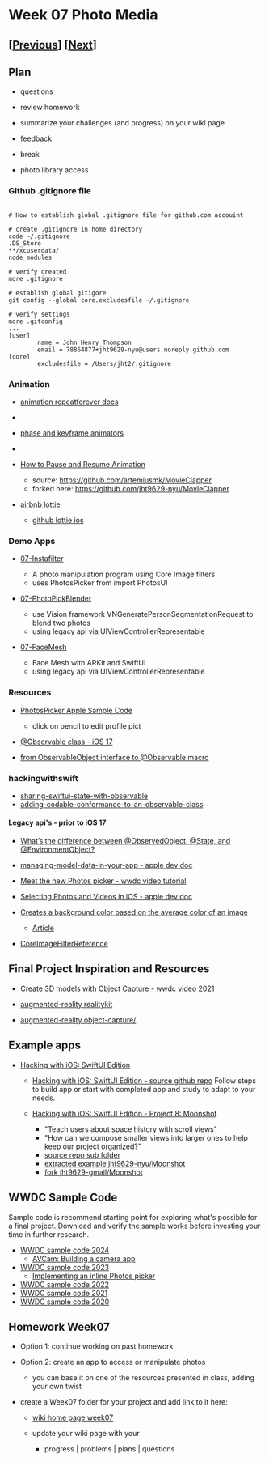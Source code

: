# Week 07 Photo Media

## [[Previous](./06_data.md)] [[Next](./08_video.md)]

## Plan

- questions

- review homework

- summarize your challenges (and progress) on your wiki page

- feedback

- break

- photo library access

### Github .gitignore file

```

# How to establish global .gitignore file for github.com accouint

# create .gitignore in home directory
code ~/.gitignore
.DS_Store
**/xcuserdata/
node_modules

# verify created
more .gitignore

# establish global gitigore
git config --global core.excludesfile ~/.gitignore

# verify settings
more .gitconfig
...
[user]
        name = John Henry Thompson
        email = 78864877+jht9629-nyu@users.noreply.github.com
[core]
        excludesfile = /Users/jht2/.gitignore

```

### Animation

- [animation repeatforever docs](<https://developer.apple.com/documentation/swiftui/animation/repeatforever(autoreverses:)>)
-
- [phase and keyframe animators ](https://developer.apple.com/documentation/swiftui/controlling-the-timing-and-movements-of-your-animations)
-
- [How to Pause and Resume Animation ](https://medium.com/@artemiusm/how-to-pause-and-resume-animation-in-swiftui-with-chaining-68003517449f)

  - source: https://github.com/artemiusmk/MovieClapper
  - forked here: https://github.com/jht9629-nyu/MovieClapper

- [airbnb lottie](https://airbnb.io/lottie/#/)
  - [github lottie ios](https://github.com/airbnb/lottie-ios)

### Demo Apps

<!-- - [07-SlideShowDemo](https://github.com/molab-itp/07-SlideShowDemo)

  - use AudioDJ as environmentObject so that audio can presists between views
 -->

- [07-Instafilter](https://github.com/molab-itp/07-Instafilter)

  - A photo manipulation program using Core Image filters
  - uses PhotosPicker from import PhotosUI

  <!-- - [Hacking with iOS: SwiftUI Edition](https://www.hackingwithswift.com/books/ios-swiftui)
  - [Instafilter article](https://www.hackingwithswift.com/books/ios-swiftui/instafilter-introduction)
  - [source repo](https://github.com/twostraws/HackingWithSwift/tree/main/SwiftUI/project13)
  - uses ImagePicker: UIViewControllerRepresentable to access UIKit PHPickerViewController -->

- [07-PhotoPickBlender](https://github.com/molab-itp/07-PhotoPickBlender)

  - use Vision framework VNGeneratePersonSegmentationRequest to blend two photos
  - using legacy api via UIViewControllerRepresentable

- [07-FaceMesh](https://github.com/molab-itp/07-FaceMesh)

  - Face Mesh with ARKit and SwiftUI
  - using legacy api via UIViewControllerRepresentable

### Resources

- [PhotosPicker Apple Sample Code](https://developer.apple.com/documentation/photokit/bringing-photos-picker-to-your-swiftui-app)

  - click on pencil to edit profile pict

- [@Observable class - iOS 17](https://developer.apple.com/documentation/swiftui/managing-model-data-in-your-app)
- [from ObservableObject interface to @Observable macro](https://developer.apple.com/documentation/swiftui/migrating-from-the-observable-object-protocol-to-the-observable-macro)

### hackingwithswift

- [sharing-swiftui-state-with-observable](https://www.hackingwithswift.com/books/ios-swiftui/sharing-swiftui-state-with-observable)
- [adding-codable-conformance-to-an-observable-class](https://www.hackingwithswift.com/books/ios-swiftui/adding-codable-conformance-to-an-observable-class)

#### Legacy api's - prior to iOS 17

- [What’s the difference between @ObservedObject, @State, and @EnvironmentObject?](https://www.hackingwithswift.com/quick-start/swiftui/whats-the-difference-between-observedobject-state-and-environmentobject)

- [managing-model-data-in-your-app - apple dev doc](https://developer.apple.com/documentation/swiftui/managing-model-data-in-your-app)

- [Meet the new Photos picker - wwdc video tutorial](https://developer.apple.com/videos/play/wwdc2020/10652/)

- [Selecting Photos and Videos in iOS - apple dev doc](https://developer.apple.com/documentation/photokit/selecting_photos_and_videos_in_ios)

<!-- - [How to select images using PHPickerViewController with SwiftUI](https://levelup.gitconnected.com/how-to-select-images-using-phpickerviewcontroller-with-swiftui-da8bd3ec3d05) -->

<!-- - [How to obtain photo data/metadata after being picked in PHPickerViewController?](https://developer.apple.com/forums/thread/654898) -->

- [Creates a background color based on the average color of an image](https://github.com/bbaars/UIImageAverageColor)

  - [Article](https://medium.com/swlh/swiftui-read-the-average-color-of-an-image-c736adb43000)

- [CoreImageFilterReference ](https://developer.apple.com/library/archive/documentation/GraphicsImaging/Reference/CoreImageFilterReference/index.html)

<!-- - [methods_and_protocols_for_filter_creation - apple dev doc](https://developer.apple.com/documentation/coreimage/methods_and_protocols_for_filter_creation) -->

## Final Project Inspiration and Resources

- [Create 3D models with Object Capture - wwdc video 2021](https://developer.apple.com/videos/play/wwdc2021/10076/)

- [augmented-reality realitykit](https://developer.apple.com/augmented-reality/realitykit/)

- [augmented-reality object-capture/](https://developer.apple.com/augmented-reality/object-capture/)

## Example apps

- [Hacking with iOS: SwiftUI Edition](https://www.hackingwithswift.com/books/ios-swiftui/)

  - [Hacking with iOS: SwiftUI Edition - source github repo](https://github.com/twostraws/HackingWithSwift)
    Follow steps to build app or start with completed app and study to adapt to your needs.

  - [Hacking with iOS: SwiftUI Edition - Project 8: Moonshot](https://www.hackingwithswift.com/books/ios-swiftui/moonshot-introduction)
    - "Teach users about space history with scroll views"
    - "How can we compose smaller views into larger ones to help keep our project organized?"
    - [source repo sub folder](https://github.com/twostraws/HackingWithSwift/tree/main/SwiftUI/project8)
    - [extracted example jht9629-nyu/Moonshot](https://github.com/jht9629-nyu/Moonshot.git)
    - [fork jht9629-gmail/Moonshot](https://github.com/jht9629-gmail/Moonshot)

## WWDC Sample Code

Sample code is recommend starting point for exploring what's possible for a final project.
Download and verify the sample works before investing your time in further research.

- [WWDC sample code 2024](https://developer.apple.com/sample-code/wwdc/2024/)
  - [AVCam: Building a camera app](https://developer.apple.com/documentation/avfoundation/avcam-building-a-camera-app)
- [WWDC sample code 2023](https://developer.apple.com/sample-code/wwdc/2023/)
  - [Implementing an inline Photos picker](https://developer.apple.com/documentation/photokit/implementing-an-inline-photos-picker)
- [WWDC sample code 2022](https://developer.apple.com/sample-code/wwdc/2022/)
- [WWDC sample code 2021](https://developer.apple.com/sample-code/wwdc/2021/)
- [WWDC sample code 2020](https://developer.apple.com/sample-code/wwdc/2020/)

## Homework Week07

- Option 1: continue working on past homework

- Option 2: create an app to access or manipulate photos

  - you can base it on one of the resources presented in class, adding your own twist

- create a Week07 folder for your project and add link to it here:

  - [wiki home page week07](https://github.com/molab-itp/content-2025-09/wiki#week-07-homework)

  - update your wiki page with your
    - progress | problems | plans | questions

